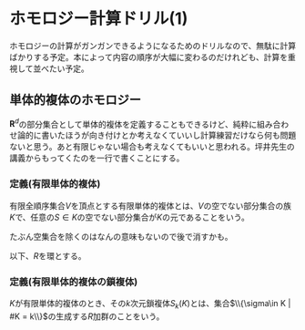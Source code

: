 # ホモロジー計算ドリル(1)

ホモロジーの計算がガンガンできるようになるためのドリルなので、無駄に計算ばかりする予定。本によって内容の順序が大幅に変わるのだけれども、計算を重視して並べたい予定。

## 単体的複体のホモロジー

$\mathbf{R}^d$の部分集合として単体的複体を定義することもできるけど、純粋に組み合わせ論的に書いたほうが向き付けとか考えなくていいし計算練習だけなら何も問題ないと思う。あと有限じゃない場合も考えなくてもいいと思われる。坪井先生の講義からもってくたのを一行で書くことにする。

### 定義(有限単体的複体)
 
有限全順序集合$V$を頂点とする有限単体的複体とは、$V$の空でない部分集合の族$K$で、任意の$S\in K$の空でない部分集合が$K$の元であることをいう。

たぶん空集合を除くのはなんの意味もないので後で消すかも。

以下、$R$を環とする。

### 定義(有限単体的複体の鎖複体)

$K$が有限単体的複体のとき、その$k$次元鎖複体$S_k(K)$とは、集合$\\{\sigma\in K | #K = k\\}$の生成する$R$加群のことをいう。
